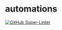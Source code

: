 # automations

[![GitHub Super-Linter](https://github.com/desislavva/automatic-verificator-of-HTML-and-MD/workflows/Lint%20Code%20Base/badge.svg)](https://github.com/marketplace/actions/super-linter)
